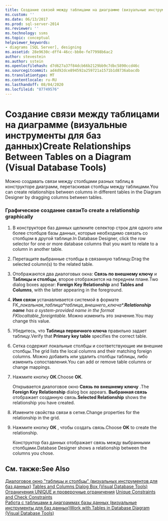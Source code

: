 ```yaml
---
title: Создание связей между таблицами на диаграмме (визуальные инструменты для баз данных) | Документация Майкрософт
ms.custom: ''
ms.date: 06/13/2017
ms.prod: sql-server-2014
ms.reviewer: ''
ms.technology: ssms
ms.topic: conceptual
helpviewer_keywords:
- diagrams [SQL Server], designing
ms.assetid: 28e9630c-dff4-46cc-bb0e-fe77998b6ac2
author: stevestein
ms.author: sstein
ms.openlocfilehash: d7d627a37f84dcb66b2129bb9c7dbc5890ccd46c
ms.sourcegitcommit: ad4d92dce894592a259721a1571b1d8736abacdb
ms.translationtype: MT
ms.contentlocale: ru-RU
ms.lasthandoff: 08/04/2020
ms.locfileid: "87749576"
---
```

# <a name="create-relationships-between-tables-on-a-diagram-visual-database-tools"></a><span data-ttu-id="18ed4-102">Создание связи между таблицами на диаграмме (визуальные инструменты для баз данных)</span><span class="sxs-lookup"><span data-stu-id="18ed4-102">Create Relationships Between Tables on a Diagram (Visual Database Tools)</span></span>
  <span data-ttu-id="18ed4-103">Можно создавать связи между столбцами разных таблиц в конструкторе диаграмм, перетаскивая столбцы между таблицами.</span><span class="sxs-lookup"><span data-stu-id="18ed4-103">You can create relationships between columns in different tables in the Diagram Designer by dragging columns between tables.</span></span>  
  
### <a name="to-create-a-relationship-graphically"></a><span data-ttu-id="18ed4-104">Графическое создание связи</span><span class="sxs-lookup"><span data-stu-id="18ed4-104">To create a relationship graphically</span></span>  
  
1.  <span data-ttu-id="18ed4-105">В конструкторе баз данных щелкните селектор строк для одного или более столбцов базы данных, которые необходимо связать со столбцом в другой таблице.</span><span class="sxs-lookup"><span data-stu-id="18ed4-105">In Database Designer, click the row selector for one or more database columns that you want to relate to a column in another table.</span></span>  
  
2.  <span data-ttu-id="18ed4-106">Перетащите выбранные столбцы в связанную таблицу.</span><span class="sxs-lookup"><span data-stu-id="18ed4-106">Drag the selected column(s) to the related table.</span></span>  
  
3.  <span data-ttu-id="18ed4-107">Отображаются два диалоговых окна: **Связь по внешнему ключу** и **Таблицы и столбцы**, второе отображается на переднем плане.</span><span class="sxs-lookup"><span data-stu-id="18ed4-107">Two dialog boxes appear: **Foreign Key Relationship** and **Tables and Columns**, with the latter appearing in the foreground.</span></span>  
  
4.  <span data-ttu-id="18ed4-108">**Имя связи** устанавливается системой в формате FK_*локальная_таблица*_\*таблица_внешнего_ключа\*.</span><span class="sxs-lookup"><span data-stu-id="18ed4-108">**Relationship name** has a system-provided name in the format FK_*localtable*_*foreigntable*.</span></span> <span data-ttu-id="18ed4-109">Можно изменить это значение.</span><span class="sxs-lookup"><span data-stu-id="18ed4-109">You may change this value.</span></span>  
  
5.  <span data-ttu-id="18ed4-110">Убедитесь, что **Таблица первичного ключа** правильно задает таблицу.</span><span class="sxs-lookup"><span data-stu-id="18ed4-110">Verify that **Primary key table** specifies the correct table.</span></span>  
  
6.  <span data-ttu-id="18ed4-111">Сетка содержит локальные столбцы и соответствующие им внешние столбцы.</span><span class="sxs-lookup"><span data-stu-id="18ed4-111">The grid lists the local columns and their matching foreign columns.</span></span> <span data-ttu-id="18ed4-112">Можно добавить или удалить столбцы таблицы, либо изменить сопоставления.</span><span class="sxs-lookup"><span data-stu-id="18ed4-112">You can add or remove table columns or change mappings.</span></span>  
  
7.  <span data-ttu-id="18ed4-113">Нажмите кнопку **ОК**.</span><span class="sxs-lookup"><span data-stu-id="18ed4-113">Choose **OK**.</span></span>  
  
     <span data-ttu-id="18ed4-114">Открывается диалоговое окно **Связь по внешнему ключу** .</span><span class="sxs-lookup"><span data-stu-id="18ed4-114">The **Foreign Key Relationship** dialog box appears.</span></span> <span data-ttu-id="18ed4-115">**Выбранная связь** отображает созданную связь.</span><span class="sxs-lookup"><span data-stu-id="18ed4-115">**Selected Relationship** shows the relationship you have created.</span></span>  
  
8.  <span data-ttu-id="18ed4-116">Измените свойства связи в сетке.</span><span class="sxs-lookup"><span data-stu-id="18ed4-116">Change properties for the relationship in the grid.</span></span>  
  
9. <span data-ttu-id="18ed4-117">Нажмите кнопку **OК** , чтобы создать связь.</span><span class="sxs-lookup"><span data-stu-id="18ed4-117">Choose **OK** to create the relationship.</span></span>  
  
     <span data-ttu-id="18ed4-118">Конструктор баз данных отображает связь между выбранными столбцами.</span><span class="sxs-lookup"><span data-stu-id="18ed4-118">Database Designer shows a relationship between the columns you chose.</span></span>  
  
## <a name="see-also"></a><span data-ttu-id="18ed4-119">См. также:</span><span class="sxs-lookup"><span data-stu-id="18ed4-119">See Also</span></span>  
 <span data-ttu-id="18ed4-120">[Диалоговое окно "таблицы и столбцы" &#40;визуальных инструментов для баз данных&#41;](visual-database-tools.md) </span><span class="sxs-lookup"><span data-stu-id="18ed4-120">[Tables and Columns Dialog Box &#40;Visual Database Tools&#41;](visual-database-tools.md) </span></span>  
 <span data-ttu-id="18ed4-121">[Ограничения UNIQUE и проверочные ограничения](../../relational-databases/tables/unique-constraints-and-check-constraints.md) </span><span class="sxs-lookup"><span data-stu-id="18ed4-121">[Unique Constraints and Check Constraints](../../relational-databases/tables/unique-constraints-and-check-constraints.md) </span></span>  
 [<span data-ttu-id="18ed4-122">Работа с таблицами в диаграммах базы данных (визуальные инструменты для баз данных)</span><span class="sxs-lookup"><span data-stu-id="18ed4-122">Work with Tables in Database Diagram &#40;Visual Database Tools&#41;</span></span>](work-with-tables-in-database-diagram-visual-database-tools.md)  
  
  
